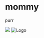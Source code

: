 
# mommy

purr

![](https://media.tenor.com/zPQhG0PAIEkAAAAC/rollin-down-in-the-deep.gif)
![Logo](https://i.ibb.co/Hg26KbY/sspos-wallpaper.jpg)

